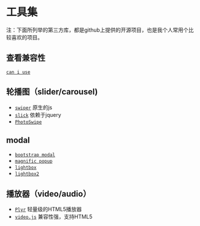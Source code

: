 # 工具集

注：下面所列举的第三方库，都是github上提供的开源项目，也是我个人常用个比较喜欢的项目。

## 查看兼容性

[` can i use `](https://github.com/Fyrd/caniuse)

## 轮播图（slider/carousel)

* [` swiper `](https://github.com/nolimits4web/swiper) 原生的js
* [` slick `](https://github.com/kenwheeler/slick) 依赖于jquery
* [` PhotoSwipe `](https://github.com/dimsemenov/PhotoSwipe)

## modal

* [` bootstrap modal `](https://github.com/jschr/bootstrap-modal)
* [` magnific popup `](https://github.com/dimsemenov/Magnific-Popup)
* [` lightbox `](https://github.com/ashleydw/lightbox)
* [` lightbox2 `](https://github.com/lokesh/lightbox2)

## 播放器（video/audio）

* [` Plyr `](https://github.com/sampotts/plyr) 轻量级的HTML5播放器
* [` video.js `](https://github.com/videojs/video.js) 兼容性强，支持HTML5
